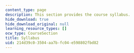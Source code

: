 ```yaml
---
content_type: page
description: This section provides the course syllabus.
hide_download: true
hide_download_original: null
learning_resource_types: []
ocw_type: CourseSection
title: Syllabus
uid: 214d39c0-3504-aa7b-fc04-e598802fbd82
---
```

